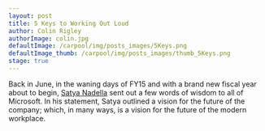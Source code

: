 ```yaml
---
layout: post
title: 5 Keys to Working Out Loud
author: Colin Rigley
authorImage: colin.jpg
defaultImage: /carpool/img/posts_images/5Keys.png
defaultImage_thumb: /carpool/img/posts_images/thumb_5Keys.png
stage: true
---
```

Back in June, in the waning days of FY15 and with a brand new fiscal year about to begin, [Satya Nadella](http://articles.economictimes.indiatimes.com/2015-06-26/news/63862661_1_microsoft-ceo-satya-nadella-mission-statement-worldview/2) sent out a few words of wisdom to all of Microsoft. In his statement, Satya outlined a vision for the future of the company; which, in many ways, is a vision for the future of the modern workplace. 

<!--more-->
